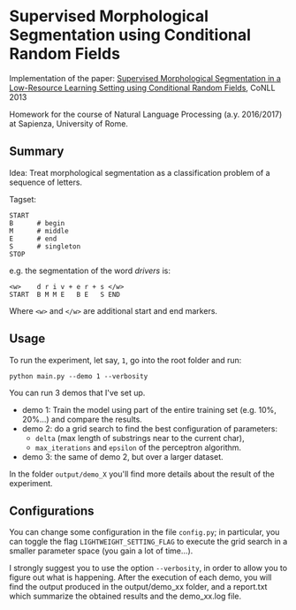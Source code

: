 # Supervised Morphological Segmentation using Conditional Random Fields

Implementation of the paper: [Supervised Morphological Segmentation in a
Low-Resource Learning Setting using Conditional Random Fields](https://www.semanticscholar.org/paper/Supervised-Morphological-Segmentation-in-a-Learning-Ruokolainen-Kohonen/b83810c620671ecadacafad41e7bce370284bcfe), CoNLL 2013

Homework for the course of Natural Language Processing (a.y. 2016/2017) at Sapienza, University of Rome. 

## Summary 

Idea: Treat morphological segmentation as a classification problem of a
sequence of letters.

Tagset: 
```
START
B      # begin
M      # middle
E      # end
S      # singleton
STOP
```
e.g. the segmentation of the word _drivers_ is:
```
<w>    d r i v + e r + s </w>
START  B M M E   B E   S END
```
Where `<w>` and `</w>` are additional start and end markers.

## Usage
To run the experiment, let say, `1`, go into the root folder and run:
```
python main.py --demo 1 --verbosity
```

You can run 3 demos that I've set up.
- demo 1: Train the model using part of the entire training set (e.g. 10%, 20%...) and compare the results.
- demo 2: do a grid search to find the best configuration of parameters:
    - `delta` (max length of substrings near to the current char), 
    - `max_iterations` and `epsilon` of the perceptron algorithm.
- demo 3: the same of demo 2, but over a larger dataset.

In the folder `output/demo_X` you'll find more details about the result of the experiment.

## Configurations

You can change some configuration in the file `config.py`;
in particular, you can toggle the flag `LIGHTWEIGHT_SETTING_FLAG` to execute the grid search
in a smaller parameter space (you gain a lot of time...).

I strongly suggest you to use the option `--verbosity`, in order to allow you to figure out
what is happening. After the execution of each demo, you will find
the output produced in the output/demo_xx folder, and a report.txt which
summarize the obtained results and the demo_xx.log file.

